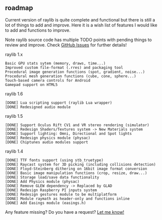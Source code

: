 roadmap
-------

Current version of raylib is quite complete and functional but there is still a lot of things to add and improve.
Here it is a wish list of features I would like to add and functions to improve.

Note raylib source code has multiple TODO points with pending things to review and improve. Check [GitHub Issues](https://github.com/raysan5/raylib/issues) for further details!

raylib 1.x

    Basic GPU stats sytem (memory, draws, time...)
    Improved custom file-format (.rres) and packaging tool
    Procedural image generation functions (spot, gradient, noise...)
    Procedural mesh generation functions (cube, cone, sphere...)
    Touch-based camera controls for Android
    Gamepad support on HTML5
    
raylib 1.6

    [DONE] Lua scripting support (raylib Lua wrapper)
    [DONE] Redesigned audio module

raylib 1.5

    [DONE] Support Oculus Rift CV1 and VR stereo rendering (simulator)
    [DONE] Redesign Shaders/Textures system -> New Materials system
    [DONE] Support lighting: Omni, Directional and Spot lights
    [DONE] Redesign physics module (physac)
    [DONE] Chiptunes audio modules support

raylib 1.4

    [DONE] TTF fonts support (using stb_truetype)
    [DONE] Raycast system for 3D picking (including collisions detection)
    [DONE] Floyd-Steinberg dithering on 16bit image format conversion
    [DONE] Basic image manipulation functions (crop, resize, draw...)
    [DONE] Storage load/save data functionality
    [DONE] Add Physics module (physac)
    [DONE] Remove GLEW dependency -> Replaced by GLAD
    [DONE] Redesign Raspberry PI inputs system
    [DONE] Redesign gestures module to be multiplatform
    [DONE] Module raymath as header-only and functions inline
    [DONE] Add Easings module (easings.h)

Any feature missing? Do you have a request? [Let me know!][raysan5]

[raysan5]: mailto:ray@raylib.com "Ramon Santamaria - Ray San"
[isssues]: https://github.com/raysan5/raylib/issues
